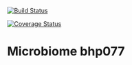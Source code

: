 [![Build Status](https://travis-ci.org/botswana-harvard/microbiome.svg?branch=develop)](https://travis-ci.org/botswana-harvard/microbiome)

[![Coverage Status](https://coveralls.io/repos/botswana-harvard/edc-offstudy/badge.svg?branch=develop&service=github)](https://coveralls.io/github/botswana-harvard/edc-offstudy?branch=develop)

# Microbiome bhp077

